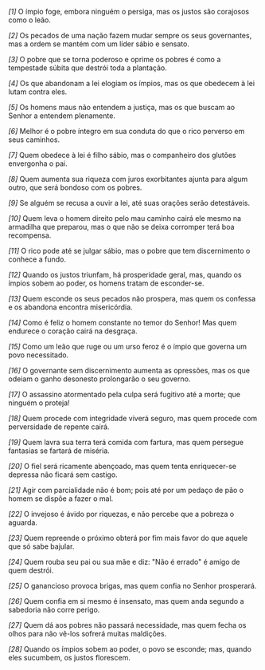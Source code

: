 *[1]* O ímpio foge, embora ninguém o persiga, mas os justos são corajosos como o leão.

*[2]* Os pecados de uma nação fazem mudar sempre os seus governantes, mas a ordem se mantém com um líder sábio e sensato.

*[3]* O pobre que se torna poderoso e oprime os pobres é como a tempestade súbita que destrói toda a plantação.

*[4]* Os que abandonam a lei elogiam os ímpios, mas os que obedecem à lei lutam contra eles.

*[5]* Os homens maus não entendem a justiça, mas os que buscam ao Senhor a entendem plenamente.

*[6]* Melhor é o pobre íntegro em sua conduta do que o rico perverso em seus caminhos.

*[7]* Quem obedece à lei é filho sábio, mas o companheiro dos glutões envergonha o pai.

*[8]* Quem aumenta sua riqueza com juros exorbitantes ajunta para algum outro, que será bondoso com os pobres.

*[9]* Se alguém se recusa a ouvir a lei, até suas orações serão detestáveis.

*[10]* Quem leva o homem direito pelo mau caminho cairá ele mesmo na armadilha que preparou, mas o que não se deixa corromper terá boa recompensa.

*[11]* O rico pode até se julgar sábio, mas o pobre que tem discernimento o conhece a fundo.

*[12]* Quando os justos triunfam, há prosperidade geral, mas, quando os ímpios sobem ao poder, os homens tratam de esconder-se.

*[13]* Quem esconde os seus pecados não prospera, mas quem os confessa e os abandona encontra misericórdia.

*[14]* Como é feliz o homem constante no temor do Senhor! Mas quem endurece o coração cairá na desgraça.

*[15]* Como um leão que ruge ou um urso feroz é o ímpio que governa um povo necessitado.

*[16]* O governante sem discernimento aumenta as opressões, mas os que odeiam o ganho desonesto prolongarão o seu governo.

*[17]* O assassino atormentado pela culpa será fugitivo até a morte; que ninguém o proteja!

*[18]* Quem procede com integridade viverá seguro, mas quem procede com perversidade de repente cairá.

*[19]* Quem lavra sua terra terá comida com fartura, mas quem persegue fantasias se fartará de miséria.

*[20]* O fiel será ricamente abençoado, mas quem tenta enriquecer-se depressa não ficará sem castigo.

*[21]* Agir com parcialidade não é bom; pois até por um pedaço de pão o homem se dispõe a fazer o mal.

*[22]* O invejoso é ávido por riquezas, e não percebe que a pobreza o aguarda.

*[23]* Quem repreende o próximo obterá por fim mais favor do que aquele que só sabe bajular.

*[24]* Quem rouba seu pai ou sua mãe e diz: "Não é errado" é amigo de quem destrói.

*[25]* O ganancioso provoca brigas, mas quem confia no Senhor prosperará.

*[26]* Quem confia em si mesmo é insensato, mas quem anda segundo a sabedoria não corre perigo.

*[27]* Quem dá aos pobres não passará necessidade, mas quem fecha os olhos para não vê-los sofrerá muitas maldições.

*[28]* Quando os ímpios sobem ao poder, o povo se esconde; mas, quando eles sucumbem, os justos florescem.

